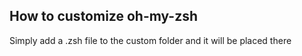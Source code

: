 ## How to customize oh-my-zsh

Simply add a .zsh file to the custom folder and it will be placed there
